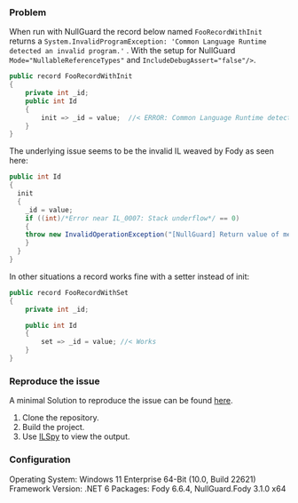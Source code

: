 ### Problem

When run with NullGuard the record below named `FooRecordWithInit` returns a `System.InvalidProgramException: 'Common Language Runtime detected an invalid program.'` .
With the setup for NullGuard `Mode="NullableReferenceTypes"` and `IncludeDebugAssert="false"/>`.

```csharp
public record FooRecordWithInit
{
    private int _id;
    public int Id
    {
        init => _id = value;  //< ERROR: Common Language Runtime detected an invalid program.
    }
}
```
The underlying issue seems to be the invalid IL weaved by Fody as seen here:
```csharp
public int Id
{
  init
  {
    _id = value;
    if ((int)/*Error near IL_0007: Stack underflow*/ == 0)
    {
    throw new InvalidOperationException("[NullGuard] Return value of method 'System.Void modreq(System.Runtime.CompilerServices.IsExternalInit) Bug.FooRecordWithInit::set_Id(System.Int32)' is null.");
    }
  }
}
```
In other situations a record works fine with a setter instead of init:
```csharp
public record FooRecordWithSet
{
    private int _id;

    public int Id
    {
        set => _id = value; //< Works
    }
}
```
### Reproduce the issue
A minimal Solution to reproduce the issue can be found [here](https://github.com/sinantutan/nullguard-fody-records-init-bug).

1. Clone the repository.
2. Build the project.
3. Use [ILSpy](https://marketplace.visualstudio.com/items?itemName=SharpDevelopTeam.ILSpy) to view the output. 

### Configuration

Operating System: Windows 11 Enterprise 64-Bit (10.0, Build 22621)
Framework Version: .NET 6 
Packages: Fody 6.6.4, NullGuard.Fody 3.1.0
x64



